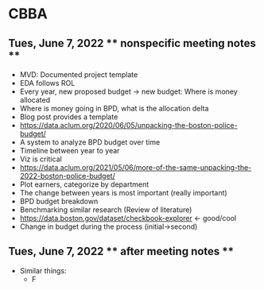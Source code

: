 # CBBA
## Tues, June 7, 2022 ** nonspecific meeting notes **
- MVD: Documented project template 
-  EDA follows ROL
-  Every year, new proposed budget -> new budget: Where is money allocated
-  Where is money going in BPD, what is the allocation delta
-  Blog post provides a template
-  https://data.aclum.org/2020/06/05/unpacking-the-boston-police-budget/
-  A system to analyze BPD budget over time
-  Timeline between year to year
-  Viz is critical
- https://data.aclum.org/2021/05/06/more-of-the-same-unpacking-the-2022-boston-police-budget/
-  Plot earners, categorize by department
-  The change between years is most important (really important)
-  BPD budget breakdown
-  Benchmarking similar research (Review of literature)
- https://data.boston.gov/dataset/checkbook-explorer <- good/cool
- Change in budget during the process (initial->second)  
## Tues, June 7, 2022 ** after meeting notes **
- Similar things:
  - F
